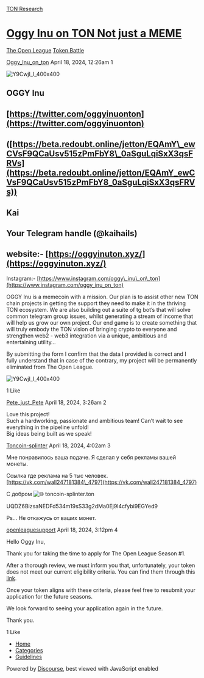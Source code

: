 [TON Research](/)

# [Oggy Inu on TON Not just a MEME](/t/oggy-inu-on-ton-not-just-a-meme/11632)

[The Open League](/c/the-open-league/token-leaderboard/57)  [Token Battle](/c/the-open-league/token-leaderboard/57) 

    

[Oggy\_Inu\_on\_ton](https://tonresear.ch/u/Oggy_Inu_on_ton)   April 18, 2024, 12:26am  1

![Y9CwjI_l_400x400](https://tonresear.ch/uploads/default/original/2X/8/83c501bce9e8fe04d2615282ddb4e465ee064f74.jpeg)

## [](#oggy-inu-1)OGGY Inu

## [](#httpstwittercomoggyinuonton-2)[https://twitter.com/oggyinuonton](https://twitter.com/oggyinuonton)

## [](#httpsbetaredoubtonlinejettoneqamy_ewcvsf9qcausv515zpmfby8_0asgulqisxx3qsfrvs-3)([https://beta.redoubt.online/jetton/EQAmY\_ewCVsF9QCaUsv515zPmFbY8\_0aSguLqiSxX3qsFRVs](https://beta.redoubt.online/jetton/EQAmY_ewCVsF9QCaUsv515zPmFbY8_0aSguLqiSxX3qsFRVs))

## [](#h-4)

## [](#h-5)

## [](#kai-6)Kai

## [](#your-telegram-handle-kaihails-7)Your Telegram handle (@kaihails)

## [](#website-httpsoggyinutonxyz-8)website:- [https://oggyinuton.xyz/](https://oggyinuton.xyz/)

Instagram:- [https://www.instagram.com/oggy\_inu\_on\_ton](https://www.instagram.com/oggy_inu_on_ton)

OGGY Inu is a memecoin with a mission. Our plan is to assist other new TON chain projects in getting the support they need to make it in the thriving TON ecosystem. We are also building out a suite of tg bot’s that will solve common telegram group issues, whilst generating a stream of income that will help us grow our own project. Our end game is to create something that will truly embody the TON vision of bringing crypto to everyone and strengthen web2 - web3 integration via a unique, ambitious and entertaining utility…

By submitting the form I confirm that the data I provided is correct and I fully understand that in case of the contrary, my project will be permanently eliminated from The Open League.

![Y9CwjI_l_400x400](https://tonresear.ch/uploads/default/original/2X/8/83c501bce9e8fe04d2615282ddb4e465ee064f74.jpeg)

  1 Like

[Pete\_just\_Pete](https://tonresear.ch/u/Pete_just_Pete) April 18, 2024, 3:26am  2

Love this project!  
Such a hardworking, passionate and ambitious team! Can’t wait to see everything in the pipeline unfold!  
Big ideas being built as we speak!

 

[Toncoin-splinter](https://tonresear.ch/u/Toncoin-splinter) April 18, 2024, 4:02am  3

Мне понравилось ваша подаче. Я сделал у себя рекламы вашей монеты.

Ссылка где реклама на 5 тыс человек.  
[https://vk.com/wall247181384\_4797](https://vk.com/wall247181384_4797)

С добром ![:globe_with_meridians:](https://tonresear.ch/images/emoji/twitter/globe_with_meridians.png?v=12 ":globe_with_meridians:") toncoin-splinter.ton

UQDZ6BizsaNEDFd534m19sS33g2dMa0Ej9l4cfybi9EGYed9

Ps… Не откажусь от ваших монет.

 

[openleaguesupport](https://tonresear.ch/u/openleaguesupport) April 18, 2024, 3:12pm  4

Hello Oggy Inu,

Thank you for taking the time to apply for The Open League Season #1.

After a thorough review, we must inform you that, unfortunately, your token does not meet our current eligibility criteria. You can find them through this [link](https://tonresear.ch/t/about-the-memecoin-leaderboard-category/1276).

Once your token aligns with these criteria, please feel free to resubmit your application for the future seasons.

We look forward to seeing your application again in the future.

Thank you.

  1 Like

*   [Home](/)
*   [Categories](/categories)
*   [Guidelines](/guidelines)

Powered by [Discourse](https://www.discourse.org), best viewed with JavaScript enabled